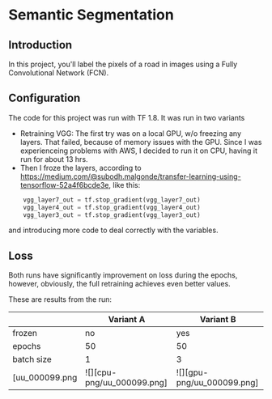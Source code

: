 # Semantic Segmentation
## Introduction
In this project, you'll label the pixels of a road in images using a Fully Convolutional Network (FCN).

## Configuration
The code for this project was run with TF 1.8. It was run in two variants

- Retraining VGG: The first try was on a local GPU, w/o freezing any layers. That failed, because of memory issues with the GPU. Since I was experienceing problems with AWS, I decided to run it on CPU, having it run for about 13 hrs.
- Then I froze the layers, according to https://medium.com/@subodh.malgonde/transfer-learning-using-tensorflow-52a4f6bcde3e, like this:

```python
    vgg_layer7_out = tf.stop_gradient(vgg_layer7_out)
    vgg_layer4_out = tf.stop_gradient(vgg_layer4_out)
    vgg_layer3_out = tf.stop_gradient(vgg_layer3_out)
```

and introducing more code to deal correctly with the variables.

## Loss
Both runs have significantly improvement on loss during the epochs, however, obviously, the full retraining achieves even better values.

These are results from the run:


| | Variant A | Variant B |
|---|---|---|
|frozen|no|yes|
|epochs|50|50|
|batch size|1|3|
|[uu_000099.png|![][cpu-png/uu_000099.png]|![][gpu-png/uu_000099.png]|

